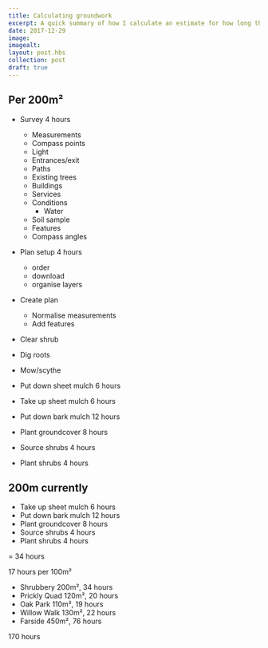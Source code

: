 ```yaml
---
title: Calculating groundwork
excerpt: A quick summary of how I calculate an estimate for how long the groundwork will take
date: 2017-12-29
image: 
imagealt: 
layout: post.hbs
collection: post
draft: true
---
```


## Per 200m²

* Survey 4 hours
  * Measurements
  * Compass points
  * Light
  * Entrances/exit
  * Paths
  * Existing trees
  * Buildings
  * Services
  * Conditions
    * Water
  * Soil sample
  * Features
  * Compass angles
* Plan setup 4 hours
  * order
  * download
  * organise layers
* Create plan

  * Normalise measurements
  * Add features

* Clear shrub
* Dig roots
* Mow/scythe
* Put down sheet mulch 6 hours
* Take up sheet mulch 6 hours
* Put down bark mulch 12 hours
* Plant groundcover 8 hours
* Source shrubs 4 hours
* Plant shrubs 4 hours

## 200m currently

* Take up sheet mulch 6 hours
* Put down bark mulch 12 hours
* Plant groundcover 8 hours
* Source shrubs 4 hours
* Plant shrubs 4 hours

= 34 hours

17 hours per 100m²

* Shrubbery 200m², 34 hours
* Prickly Quad 120m², 20 hours
* Oak Park 110m², 19 hours
* Willow Walk 130m², 22 hours
* Farside 450m², 76 hours

170 hours
